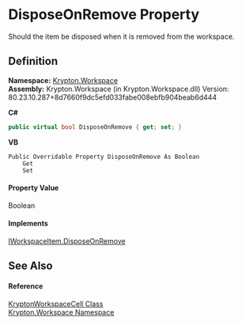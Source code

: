 # DisposeOnRemove Property


Should the item be disposed when it is removed from the workspace.



## Definition
**Namespace:** <a href="0dbf488f-9676-a1e5-a949-1b4bcea03d52.md">Krypton.Workspace</a>  
**Assembly:** Krypton.Workspace (in Krypton.Workspace.dll) Version: 80.23.10.287+8d7660f9dc5efd033fabe008ebfb904beab6d444

**C#**
``` C#
public virtual bool DisposeOnRemove { get; set; }
```
**VB**
``` VB
Public Overridable Property DisposeOnRemove As Boolean
	Get
	Set
```



#### Property Value
Boolean

#### Implements
<a href="b8ca161d-1a20-b2ac-270f-33424e8e2722.md">IWorkspaceItem.DisposeOnRemove</a>  


## See Also


#### Reference
<a href="b97e121c-fcc0-2249-475a-015f2aa73754.md">KryptonWorkspaceCell Class</a>  
<a href="0dbf488f-9676-a1e5-a949-1b4bcea03d52.md">Krypton.Workspace Namespace</a>  
